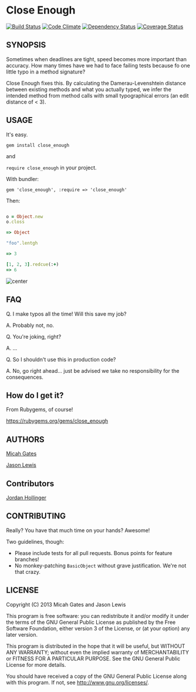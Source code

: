 # Close Enough

[![Build Status](https://secure.travis-ci.org/ruby-jokes/close_enough.png)](http://travis-ci.org/ruby-jokes/close_enough)
[![Code Climate](https://codeclimate.com/github/ruby-jokes/close_enough.png)](https://codeclimate.com/github/ruby-jokes/close_enough)
[![Dependency Status](https://gemnasium.com/ruby-jokes/close_enough.png)](https://gemnasium.com/ruby-jokes/close_enough)
[![Coverage Status](https://coveralls.io/repos/ruby-jokes/close_enough/badge.png?branch=master)](https://coveralls.io/r/ruby-jokes/close_enough)

## SYNOPSIS

Sometimes when deadlines are tight, speed becomes more important than accuracy. How many times have we had to face failing tests because fo one little typo in a method signature?

Close Enough fixes this. By calculating the Damerau-Levenshtein distance between existing methods and what you actually typed, we infer the intended method from method calls with small typographical errors (an edit distance of < 3).

## USAGE

It's easy.

`gem install close_enough`

and

`require close_enough` in your project.

With bundler:

`gem 'close_enough', :require => 'close_enough'`

Then:

```ruby

o = Object.new
o.closs

=> Object

"foo".lentgh

=> 3

[1, 2, 3].redcue(:+)
=> 6
```
![center](http://i0.kym-cdn.com/photos/images/original/000/181/367/closeenough.png?1317606898)

## FAQ

Q. I make typos all the time! Will this save my job?

A. Probably not, no.

Q. You're joking, right?

A. ...

Q. So I shouldn't use this in production code?

A. No, go right ahead... just be advised we take no responsibility for the consequences.

## How do I get it?

From Rubygems, of course!

https://rubygems.org/gems/close_enough

## AUTHORS

[Micah Gates](https://github.com/mgates)

[Jason Lewis](https://github.com/canweriotnow)

## Contributors

[Jordan Hollinger](https://github.com/jhollinger)

## CONTRIBUTING

Really? You have that much time on your hands? Awesome!

Two guidelines, though:

- Please include tests for all pull requests. Bonus points for feature branches!
- No monkey-patching `BasicObject` without grave justification. We're not that crazy.


## LICENSE


Copyright (C) 2013 Micah Gates and Jason Lewis

This program is free software: you can redistribute it and/or modify
it under the terms of the GNU General Public License as published by
the Free Software Foundation, either version 3 of the License, or
(at your option) any later version.

This program is distributed in the hope that it will be useful,
but WITHOUT ANY WARRANTY; without even the implied warranty of
MERCHANTABILITY or FITNESS FOR A PARTICULAR PURPOSE.  See the
GNU General Public License for more details.

You should have received a copy of the GNU General Public License
along with this program.  If not, see <http://www.gnu.org/licenses/>.
